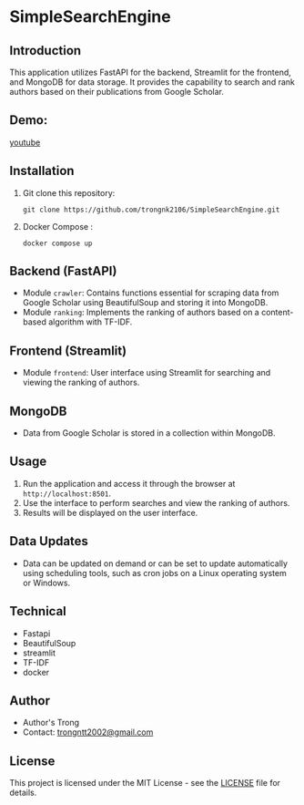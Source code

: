 # SimpleSearchEngine

## Introduction
This application utilizes FastAPI for the backend, Streamlit for the frontend, and MongoDB for data storage. It provides the capability to search and rank authors based on their publications from Google Scholar.

## Demo:
[youtube](https://youtu.be/AWdssumpBrw) 

## Installation
1. Git clone this repository:
   ```
   git clone https://github.com/trongnk2106/SimpleSearchEngine.git
   ```
2. Docker Compose :
   ```
   docker compose up
   ```

## Backend (FastAPI)
- Module `crawler`: Contains functions essential for scraping data from Google Scholar using BeautifulSoup and storing it into MongoDB.
- Module `ranking`: Implements the ranking of authors based on a content-based algorithm with TF-IDF.

## Frontend (Streamlit)
- Module `frontend`: User interface using Streamlit for searching and viewing the ranking of authors.

## MongoDB
- Data from Google Scholar is stored in a collection within MongoDB.

## Usage
1. Run the application and access it through the browser at `http://localhost:8501`.
2. Use the interface to perform searches and view the ranking of authors.
3. Results will be displayed on the user interface.

## Data Updates
- Data can be updated on demand or can be set to update automatically using scheduling tools, such as cron jobs on a Linux operating system or Windows.

## Technical 
- Fastapi
- BeautifulSoup
- streamlit
- TF-IDF
- docker 

## Author
- Author's Trong
- Contact: trongntt2002@gmail.com

## License
This project is licensed under the MIT License - see the [LICENSE](LICENSE) file for details.
